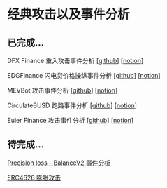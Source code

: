 # 经典攻击以及事件分析
## 已完成…

DFX Finance 重入攻击事件分析 [[github](https://github.com/Chocolatieee0929/ContractSafetyStudy/blob/main/Security/DFXFinance.md)] [[notion](https://www.notion.so/DFX-Finance-76e7cf7258c14da1b69aa0e2041b2ea1?pvs=21)]

EDGFinance 闪电贷价格操纵事件分析 [[github](https://github.com/Chocolatieee0929/ContractSafetyStudy/blob/main/Security/DFXFinance.md)] [[notion](https://www.notion.so/EDGFinance-88537a0acbfb4373904106be3d7de3d2?pvs=21)]

MEVBot 攻击事件分析 [[github](https://github.com/Chocolatieee0929/ContractSafetyStudy/blob/main/Security/MEVBot.md)] [[notion](https://www.notion.so/MEVBot-b11bdd51cc6341fe8b6beadc1602263c?pvs=21)]

CirculateBUSD 跑路事件分析 [[github](https://github.com/Chocolatieee0929/ContractSafetyStudy/blob/main/Security/CirculateBUSD.md)] [[notion](https://www.notion.so/CirculateBUSD-9ce8d63d5a434a8595b3b3ef4ca2ed24?pvs=21)]

Euler Finance 攻击事件分析 [[github](https://github.com/Chocolatieee0929/ContractSafetyStudy/blob/main/Security/EulerFinance.md)] [[notion](https://www.notion.so/Euler-Finance-1592df5454cb4de299800cfd1c5cb27a?pvs=21)]

## 待完成…

[Precision loss - BalanceV2 事件分析](https://www.notion.so/Precision-loss-BalanceV2-50e9527f50a24ed5ba8f309df29f3550?pvs=21)

[ERC4626 膨胀攻击](https://www.notion.so/ERC4626-c4d701a568944fcf8dc6da7c80a14ec7?pvs=21)